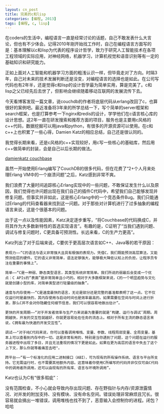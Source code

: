```yaml
---
layout: cn_post
title: 完美的c和lisp
categories: [编程, 2013]
tags: [编程, c, lisp]
---
```


在coders的生活中，编程语言一直是经常讨论的话题，自己不敢发表什么大言论，但也有不少体会。记得2010年刚开始找工作时，自己在编程语言方面写的是：基本理解以c和lisp为代表的程序设计哲学，致力于研究人工智能技术在各项工程领域的实际应用，对神经网络，机器学习，计算机视觉和语音识别等有一定的基础知识和研究能力。

正如上面对人工智能和机器学习方面的粗浅认识一样，但毕竟走对了方向。时隔3年，自己对未来的技术发展判断还是没变，对编程语言的选择也是如此。在公司写代码也有2年半，还是觉得c和lisp的设计哲学最为简单实用，算是完美了。c和lisp之父已经先后去世了，但影响会继续随着移动互联网的发展流传下去。

今天看博客发现一篇文章，说couchdb的作者将底层代码从erlang改回了c，也算很好的案例吧。最近准备将3年来的所学总结一下，写个简单的server框架和search框架，也是打算参考一下nginx和redis的设计，学学他们在c语言核心库的设计思想。这2年一直在研发搜索和推荐方面的项目，服务也是主要用c风格的c++代码，数据挖掘可以用java和python，有很多的开源资源可以使用。在c和c++上也积累了一些心得，Damien Katz的相应总结，自己还是很认同的。

我觉得长期来看，还是c风格的c++实现较好，用c写一些核心的基础库，然后用c++做简单的封装，会是自己以后长期的做法。

[damienkatz couchbase](http://damienkatz.net/2013/01/the_unreasonable_effectiveness_of_c.html)

虽然一开始使用Erlang编写了CouchDB的很多代码，但在花费了“2+个人月来处理Erlang VM中的一个崩溃问题”之后，Katz感到非常不爽。

我们浪费了大量时间追踪核心Erlang实现中的一些问题，不敢保证发生什么以及原因，我们觉得也许问题出现在我们自己的插件C代码中，希望我们自己能够发现并修复问题。但事实并非如此，这是核心Erlang中的一个竞态条件Bug。我们只能通过Erlang的代码查看器来找到这一问题。对于那些对计算机进行了过多抽象的编程语言来说，这是个很基本的问题。 

出于这一点以及性能因素，Katz决定逐步重写，“将Couchbase的代码换成C，并将其作为大多数新特性的首选实现语言”。有趣的是，C证明了“当我们遇到问题、调试与修复问题时，C更具备可预测性。长远来看，C的生产力更高”。

Katz列出了对于后端来说，C要优于更高层次语言如C++、Java等的若干原因：

    表现力——“C的语法与语义非常强大且具有极强的表现力。凭借C，我们既能预测高层算法，又能预测低层的硬件。它的语义非常简单，语法足够强大，能够极大降低认知上的负担，让程序员专注在重要的事情上”。

    简单——“C是一种弱、静态类型语言，其类型系统非常简单。我们所说的弱最后会变成一个优点：C APIs的“表面”是非常简单且小巧的。相对于大多数框架来说，C的一个明显趋势与文化就是创建小型的库，对简单类型进行轻量级的抽象”。

    速度与内存使用——“C是速度最快的语言，无论是部分还是完整的基准都表明了这一点。它不仅仅运行时是最快的，其内存使用与启动时间也是效率最高的。如果需要在空间与时间上进行折衷，那么C并不会对你隐藏任何细节信息，我们可以很容易地做出估计”。

    更快的开发周期——“对于开发者效率与生产力来说最为重要的就是‘构建、运行与调试’周期。周期越快，开发的交互性就越好，你就更容易处在任务的流态上。相对于所有主流的静态语言来说，C拥有最为快速的开发交互性”。

    调试——"对于纯C代码来说，你可以查看调用堆栈、变量、参数、线程局部变量、全局变量，基本上可以查看到内存中的一切。这是非常有用的，特别是当你遇到了问题，这个问题在运行的服务器进程中出现了多日，并且无法重现的情况下更是如此。如果在更为高层的语言中失去了这个上下文，那么你就等着痛苦去吧"。

    跨平台——“有一个标准化的应用二进制接口（ABI），可为现有的所有操作系统、语言与平台所支持。它无需运行时，也不需要其他额外内容。这意味着你使用C所编写的代码并非仅仅可由C代码中的调用者所调用，还可以由现有的所有库、语言与环境所调用”。

Katz也认为C有“很多瑕疵”：

没有范围检查，不小心就会导致内存出现问题、存在野指针与内存/资源泄露情况、对并发的附加支持、没有模块、没有命名空间。错误处理非常麻烦且冗长。很容易就会搞出一堆错误，调用堆栈也找不到了，恶意输入会控制你的进程。闭包？哈哈 


